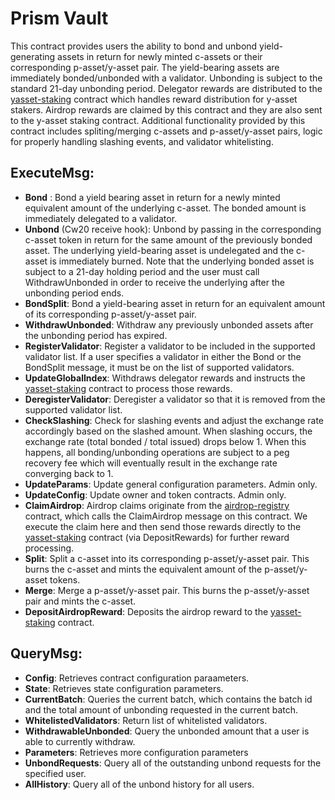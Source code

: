 # Prism Vault

This contract provides users the ability to bond and unbond yield-generating assets in return for newly minted c-assets or their corresponding p-asset/y-asset pair. The yield-bearing assets are immediately bonded/unbonded with a validator. Unbonding is subject to the standard 21-day unbonding period.  Delegator rewards are distributed to the [yasset-staking](/contracts/prism-yasset-staking) contract which handles reward distribution for y-asset stakers. Airdrop rewards are claimed by this contract and they are also sent to the y-asset staking contract. Additional functionality provided by this contract includes spliting/merging c-assets and p-asset/y-asset pairs, logic for properly handling slashing events, and validator whitelisting.

## ExecuteMsg:
  - **Bond** : Bond a yield bearing asset in return for a newly minted equivalent amount of the underlying c-asset.  The bonded amount is immediately delegated to a validator.
  - **Unbond** (Cw20 receive hook): Unbond by passing in the corresponding c-asset token in return for the same amount of the previously bonded asset. The underlying yield-bearing asset is undelegated and the c-asset is immediately burned.  Note that the underlying bonded asset is subject to a 21-day holding period and the user must call WithdrawUnbonded in order to receive the underlying after the unbonding period ends.
  - **BondSplit**: Bond a yield-bearing asset in return for an equivalent amount of its corresponding p-asset/y-asset pair.
  - **WithdrawUnbonded**: Withdraw any previously unbonded assets after the unbonding period has expired.
  - **RegisterValidator**:  Register a validator to be included in the supported validator list.  If a user specifies a validator in either the Bond or the BondSplit message, it must be on the list of supported validators.
  - **UpdateGlobalIndex**: Withdraws delegator rewards and instructs the [yasset-staking](/contracts/prism-yasset-staking) contract to process those rewards.
  - **DeregisterValidator**: Deregister a validator so that it is removed from the supported validator list.
  - **CheckSlashing**: Check for slashing events and adjust the exchange rate accordingly based on the slashed amount. When slashing occurs, the exchange rate (total bonded / total issued) drops below 1.  When this happens, all bonding/unbonding operations are subject to a peg recovery fee which will eventually result in the exchange rate converging back to 1.
  - **UpdateParams**: Update general configuration parameters.  Admin only.
  - **UpdateConfig**: Update owner and token contracts.  Admin only.
  - **ClaimAirdrop**: Airdrop claims originate from the [airdrop-registry](/contracts/prism-airdrop-registry) contract, which calls the ClaimAirdrop message on this contract.  We execute the claim here and then send those rewards directly to the [yasset-staking](/contracts/prism-yasset-staking) contract (via DepositRewards) for further reward processing.
  - **Split**: Split a c-asset into its corresponding p-asset/y-asset pair.  This burns the c-asset and mints the equivalent amount of the p-asset/y-asset tokens.
  - **Merge**: Merge a p-asset/y-asset pair.  This burns the p-asset/y-asset pair and mints the c-asset.
  - **DepositAirdropReward**: Deposits the airdrop reward to the [yasset-staking](/contracts/prism-yasset-staking) contract.

## QueryMsg:
  - **Config**: Retrieves contract configuration paraameters.
  - **State**: Retrieves state configuration parameters.
  - **CurrentBatch**: Queries the current batch, which contains the batch id and the total amount of unbonding requested in the current batch.
  - **WhitelistedValidators**: Return list of whitelisted validators.
  - **WithdrawableUnbonded**: Query the unbonded amount that a user is able to currently withdraw.
  - **Parameters**: Retrieves more configuration parameters
  - **UnbondRequests**: Query all of the outstanding unbond requests for the specified user.
  - **AllHistory**: Query all of the unbond history for all users.
